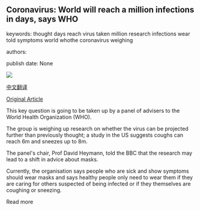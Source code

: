 ## Coronavirus: World will reach a million infections in days, says WHO

keywords: thought days reach virus taken million research infections wear told symptoms world whothe coronavirus weighing

authors: 

publish date: None

![](https://m.files.bbci.co.uk/modules/bbc-morph-news-waf-page-meta/4.1.2/bbc_news_logo.png)

[中文翻译](Coronavirus%3A%20World%20will%20reach%20a%20million%20infections%20in%20days%2C%20says%20WHO_zh.md)

[Original Article](https://www.bbc.com/news/live/world-52130552)

This key question is going to be taken up by a panel of advisers to the World Health Organization (WHO).

The group is weighing up research on whether the virus can be projected further than previously thought; a study in the US suggests coughs can reach 6m and sneezes up to 8m.

The panel's chair, Prof David Heymann, told the BBC that the research may lead to a shift in advice about masks.

Currently, the organisation says people who are sick and show symptoms should wear masks and says healthy people only need to wear them if they are caring for others suspected of being infected or if they themselves are coughing or sneezing.

Read more